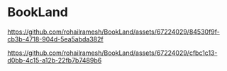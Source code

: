 # BookLand

https://github.com/rohailramesh/BookLand/assets/67224029/84530f9f-cb3b-4718-904d-5ea5abda382f



https://github.com/rohailramesh/BookLand/assets/67224029/cfbc1c13-d0bb-4c15-a12b-22fb7b7489b6

